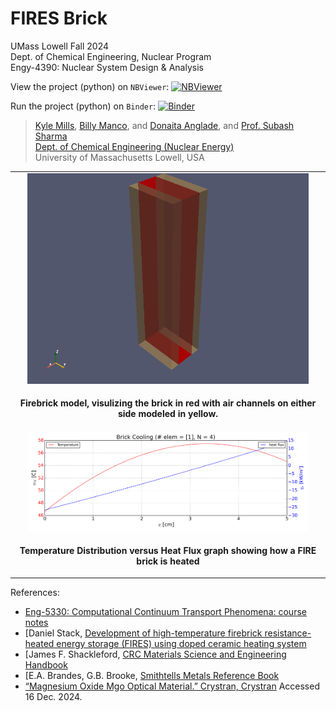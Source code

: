 # FIRES Brick

UMass Lowell Fall 2024 <br>
Dept. of Chemical Engineering, Nuclear Program <br>
Engy-4390: Nuclear System Design & Analysis  

View the project (python) on `NBViewer`: [![NBViewer](https://raw.githubusercontent.com/jupyter/design/master/logos/Badges/nbviewer_badge.svg)](https://nbviewer.org/github/dpploy/engy-4390/blob/main/projects/2024/fires-brick)

Run the project (python) on `Binder`: [![Binder](https://mybinder.org/badge_logo.svg)](https://mybinder.org/v2/gh/dpploy/engy-4390/HEAD?filepath=projects%2F2024%2Ffires-brick)

 >[Kyle Mills](https://github.com/KMills245), [Billy Manco](https://github.com/Bmanco), and [Donaita Anglade](https://github.com/Donaita), and [Prof. Subash Sharma](https://github.com/SubashSharma1008) <br>
 >[Dept. of Chemical Engineering (Nuclear Energy)](https://www.uml.edu/Engineering/Chemical/) <br>
 >University of Massachusetts Lowell, USA <br>

|  |
|:---:|
| <img width="450" src="pics/domain.png" title="Domain"> |
| <p style="text-align:center;"><b>Firebrick model, visulizing the brick in red with air channels on either side modeled in yellow.</b></p> |
| <img width="450" src="pics/results.png" title="Brick Heating"> |
| <p style="text-align:center;"><b>Temperature Distribution versus Heat Flux graph showing how a FIRE brick is heated</b></p> |

References:
 + [Eng-5330: Computational Continuum Transport Phenomena: course notes](https://github.com/dpploy/engy-5330)
 + [Daniel Stack, [Development of high-temperature firebrick resistance-heated energy storage (FIRES) using doped ceramic heating system](https://dspace.mit.edu/bitstream/handle/1721.1/130800/1252204287-MIT.pdf?sequence=1&isAllowed=y)
 + [James F. Shackleford, [CRC Materials Science and Engineering Handbook](https://www.perlego.com/book/1604331/crc-materials-science-and-engineering-handbook-pdf?campaignid=436439430&adgroupid=1353500607580773&msclkid=6a34f00cf8701419f55b9743a5b1e311)
 + [E.A. Brandes, G.B. Brooke, [Smithtells Metals Reference Book](https://www.sciencedirect.com/book/9780750675093/smithells-metals-reference-book)
 + [“Magnesium Oxide Mgo Optical Material.” Crystran, Crystran](https://www.crystran.com/optical-materials/magnesium-oxide-mgo) Accessed 16 Dec. 2024.
